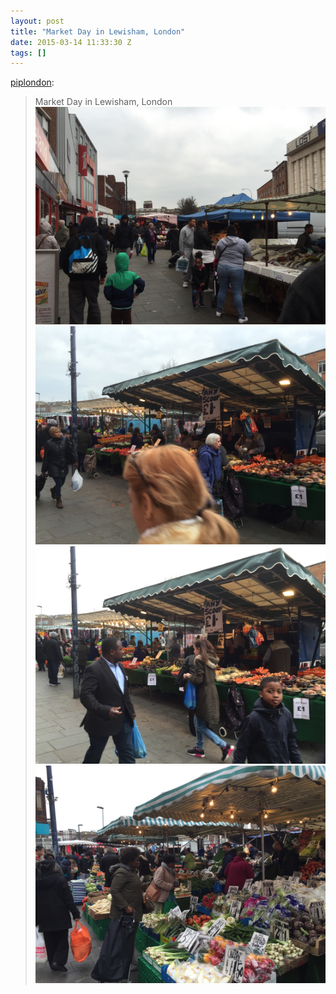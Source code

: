 ```yaml
---
layout: post
title: "Market Day in Lewisham, London"
date: 2015-03-14 11:33:30 Z
tags: []
---
```

[piplondon](http://pipobscure.uk/post/113589441437/market-day-in-lewisham-london):

> Market Day in Lewisham, London
![](/media/2015/03/113589459274_0.jpg)
![](/media/2015/03/113589459274_1.jpg)
![](/media/2015/03/113589459274_2.jpg)
![](/media/2015/03/113589459274_3.jpg)
